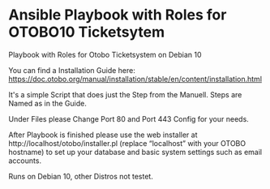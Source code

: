 # Ansible Playbook with Roles for OTOBO10 Ticketsytem

Playbook with Roles for Otobo Ticketsystem on Debian 10

You can find a Installation Guide here: https://doc.otobo.org/manual/installation/stable/en/content/installation.html

It's a simple Script that does just the Step from the Manuell. Steps are Named as in the Guide.

Under Files please Change Port 80 and Port 443 Config for your needs.

After Playbook is finished please use the web installer at http://localhost/otobo/installer.pl (replace “localhost” with your OTOBO hostname) to set up your database and basic system settings such as email accounts.

Runs on Debian 10, other Distros not testet.